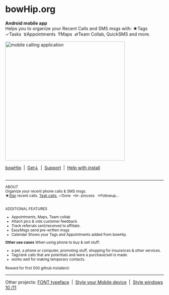 # bowHip.org
<b>Android mobile app</b><br>
Helps you to organize your Recent Calls and SMS msgs with: ★Tags  ✓Tasks  𑀫Appointments  ߉Maps  ⇄Team Collab, QuickSMS and more.<br>

<img style="height: 380px; margin-bottom:-0px; margin-top:0px;" src="https://bowhip.org/img/calling_application.png" alt="mobile calling application">
     
<a target="_blank" href="https://bowhip.org">bowHip</a>  |  <a href="https://bowhip.org/bowHip_1.5.3.apk">Get<u>↓</u></a>  |  <a target="_blank" href="https://bowhip.blogspot.com/2022/02/bowhip-phone-call-sms-organizer-mobile.html">Support</a>  |  <a target="_blank" href="https://bowhip.org/Help-installing-apk-to-mobile-device.html">Help with install</a><br><br>

<hr /> 

<small>ABOUT<br>
Organize your recent phone calls & SMS msgs.<br>
     ★<a href="https://bowhip.org/img/screen/2_8.png" alt="star phone calls">Star</a> recent calls.  <a href="https://bowhip.org/img/screen/6_8.png" alt="Mobile app to task caller records">Task calls:</a> ✓Done  •In- process  →Followup...<br><br>

ADDITIONAL FEATURES<br>
 - Appointments, Maps, Team collab
 - Attach pics & vids customer feedback.
 - Track referrals sent/received to affiliate.
 - EasyMsgs send pre-written msgs
 - Calendar Shows your Tags and Appointments added from bowHip.

**Other use cases**
When using phone to buy & sell stuff:
 - a pet, a phone or computer, promoting stuff, shopping for insurances & other services.
 - Tag/rank calls that are potentials and were a purchase/sell is made.
 - works well for making temporary contacts.  

Reward for first 500 github installers!</small>
<hr />
Other projects: <a href="https://github.com/qp5/FONT">FONT typeface</a>  |  <a target="_blank" href="https://codepen.io/qp5/full/WNGbLBy">Style your Mobile device</a>  |   <a target="_blank" href="https://codepen.io/qp5/project/full/ZmBrJo">Style windows 10 /11 </a>




